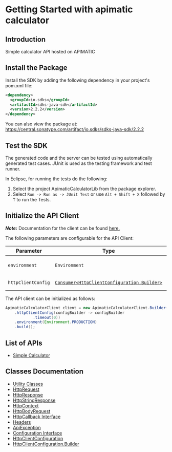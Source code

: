
# Getting Started with apimatic calculator

## Introduction

Simple calculator API hosted on APIMATIC

## Install the Package

Install the SDK by adding the following dependency in your project's pom.xml file:

```xml
<dependency>
  <groupId>io.sdks</groupId>
  <artifactId>sdks-java-sdk</artifactId>
  <version>2.2.2</version>
</dependency>
```

You can also view the package at:
https://central.sonatype.com/artifact/io.sdks/sdks-java-sdk/2.2.2

## Test the SDK

The generated code and the server can be tested using automatically generated test cases.
JUnit is used as the testing framework and test runner.

In Eclipse, for running the tests do the following:

1. Select the project ApimaticCalculatorLib from the package explorer.
2. Select `Run -> Run as -> JUnit Test` or use `Alt + Shift + X` followed by `T` to run the Tests.

## Initialize the API Client

**_Note:_** Documentation for the client can be found [here.](https://www.github.com/Syed-Subtain/sdks-java-java-sdk/tree/2.2.2/doc/client.md)

The following parameters are configurable for the API Client:

| Parameter | Type | Description |
|  --- | --- | --- |
| `environment` | `Environment` | The API environment. <br> **Default: `Environment.PRODUCTION`** |
| `httpClientConfig` | [`Consumer<HttpClientConfiguration.Builder>`](https://www.github.com/Syed-Subtain/sdks-java-java-sdk/tree/2.2.2/doc/http-client-configuration-builder.md) | Set up Http Client Configuration instance. |

The API client can be initialized as follows:

```java
ApimaticCalculatorClient client = new ApimaticCalculatorClient.Builder()
    .httpClientConfig(configBuilder -> configBuilder
            .timeout(0))
    .environment(Environment.PRODUCTION)
    .build();
```

## List of APIs

* [Simple Calculator](https://www.github.com/Syed-Subtain/sdks-java-java-sdk/tree/2.2.2/doc/controllers/simple-calculator.md)

## Classes Documentation

* [Utility Classes](https://www.github.com/Syed-Subtain/sdks-java-java-sdk/tree/2.2.2/doc/utility-classes.md)
* [HttpRequest](https://www.github.com/Syed-Subtain/sdks-java-java-sdk/tree/2.2.2/doc/http-request.md)
* [HttpResponse](https://www.github.com/Syed-Subtain/sdks-java-java-sdk/tree/2.2.2/doc/http-response.md)
* [HttpStringResponse](https://www.github.com/Syed-Subtain/sdks-java-java-sdk/tree/2.2.2/doc/http-string-response.md)
* [HttpContext](https://www.github.com/Syed-Subtain/sdks-java-java-sdk/tree/2.2.2/doc/http-context.md)
* [HttpBodyRequest](https://www.github.com/Syed-Subtain/sdks-java-java-sdk/tree/2.2.2/doc/http-body-request.md)
* [HttpCallback Interface](https://www.github.com/Syed-Subtain/sdks-java-java-sdk/tree/2.2.2/doc/http-callback-interface.md)
* [Headers](https://www.github.com/Syed-Subtain/sdks-java-java-sdk/tree/2.2.2/doc/headers.md)
* [ApiException](https://www.github.com/Syed-Subtain/sdks-java-java-sdk/tree/2.2.2/doc/api-exception.md)
* [Configuration Interface](https://www.github.com/Syed-Subtain/sdks-java-java-sdk/tree/2.2.2/doc/configuration-interface.md)
* [HttpClientConfiguration](https://www.github.com/Syed-Subtain/sdks-java-java-sdk/tree/2.2.2/doc/http-client-configuration.md)
* [HttpClientConfiguration.Builder](https://www.github.com/Syed-Subtain/sdks-java-java-sdk/tree/2.2.2/doc/http-client-configuration-builder.md)

